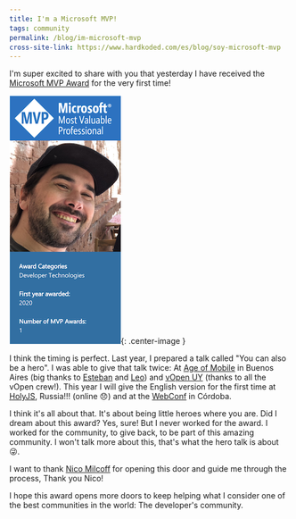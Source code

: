 ```yaml
---
title: I'm a Microsoft MVP!
tags: community
permalink: /blog/im-microsoft-mvp
cross-site-link: https://www.hardkoded.com/es/blog/soy-microsoft-mvp
---
```


I'm super excited to share with you that yesterday I have received the [Microsoft MVP Award](https://mvp.microsoft.com/en-US/Overview) for the very first time!

![award](https://raw.githubusercontent.com/kblok/kblok.github.io/master/img/mvp/mvp.png){: .center-image }

I think the timing is perfect. Last year, I prepared a talk called "You can also be a hero". I was able to give that talk twice: At [Age of Mobile](https://ageofmobile.tech/) in Buenos Aires (big thanks to [Esteban](https://twitter.com/Teban3010) and [Leo](https://twitter.com/sebaleoperez)) and [vOpen UY](https://uy.vopen.tech/) (thanks to all the vOpen crew!). This year I will give the English version for the first time at [HolyJS](https://holyjs-piter.ru/en/), Russia!!! (online 😞) and at the [WebConf](https://twitter.com/webconfar) in Córdoba.

I think it's all about that. It's about being little heroes where you are. Did I dream about this award? Yes, sure! But I never worked for the award. I worked for the community, to give back, to be part of this amazing community. I won't talk more about this, that's what the hero talk is about 😜.

I want to thank [Nico Milcoff](https://twitter.com/nmilcoff) for opening this door and guide me through the process, Thank you Nico!

I hope this award opens more doors to keep helping what I consider one of the best communities in the world: The developer's community.
